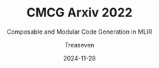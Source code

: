 ---
layout:     post
title:      CMCG Arxiv 2022
subtitle:   Composable and Modular Code Generation in MLIR
date:       2024-11-28
author:     Treaseven
header-img: img/bg28.jpg
catalog: true
tags:
    - Tensor Compiler
---